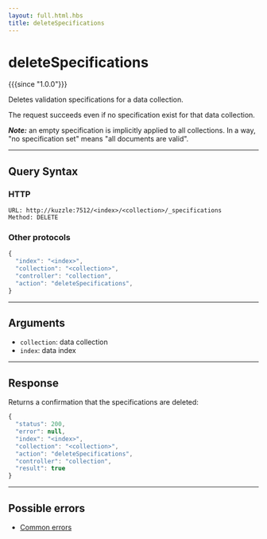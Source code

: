 ```yaml
---
layout: full.html.hbs
title: deleteSpecifications
---
```


# deleteSpecifications

{{{since "1.0.0"}}}

Deletes validation specifications for a data collection.

The request succeeds even if no specification exist for that data collection.

**_Note:_** an empty specification is implicitly applied to all collections. In a way, "no specification set" means "all documents are valid".

---

## Query Syntax

### HTTP

```http
URL: http://kuzzle:7512/<index>/<collection>/_specifications
Method: DELETE
```

### Other protocols

```js
{
  "index": "<index>",
  "collection": "<collection>",
  "controller": "collection",
  "action": "deleteSpecifications",
}
```

---

## Arguments

- `collection`: data collection
- `index`: data index

---

## Response

Returns a confirmation that the specifications are deleted:

```js
{
  "status": 200,
  "error": null,
  "index": "<index>",
  "collection": "<collection>",
  "action": "deleteSpecifications",
  "controller": "collection",
  "result": true
}
```

---

## Possible errors

- [Common errors](/api/1/essentials/errors/#common-errors)
